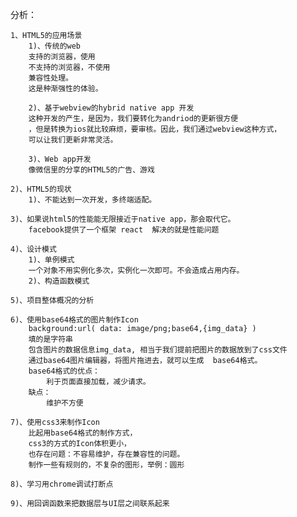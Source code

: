 分析：
  
	1、HTML5的应用场景
		1)、传统的web 
		支持的浏览器，使用
		不支持的浏览器，不使用
		兼容性处理。
		这是种渐强性的体验。

		2)、基于webview的hybrid native app 开发
		这种开发的产生，是因为，我们要转化为andriod的更新很方便
		，但是转换为ios就比较麻烦，要审核。因此，我们通过webview这种方式，
		可以让我们更新非常灵活。
		
		3)、Web app开发
		像微信里的分享的HTML5的广告、游戏

	2)、HTML5的现状
		1)、不能达到一次开发，多终端适配。

	3)、如果说html5的性能能无限接近于native app，那会取代它。
		facebook提供了一个框架 react  解决的就是性能问题

	4)、设计模式
		1)、单例模式
		一个对象不用实例化多次，实例化一次即可。不会造成占用内存。
		2)、构造函数模式
	
	5)、项目整体概况的分析

	6)、使用base64格式的图片制作Icon
		background:url( data: image/png;base64,{img_data} )
		填的是字符串
		包含图片的数据信息img_data, 相当于我们提前把图片的数据放到了css文件
		通过base64图片编辑器，将图片拖进去，就可以生成	base64格式。
		base64格式的优点：
			利于页面直接加载，减少请求。
		缺点：
			维护不方便
	
	7)、使用css3来制作Icon
		比起用base64格式的制作方式，
		css3的方式的Icon体积更小，
		也存在问题：不容易维护，存在兼容性的问题。
		制作一些有规则的，不复杂的图形，举例：圆形

	8)、学习用chrome调试打断点	

    9)、用回调函数来把数据层与UI层之间联系起来
